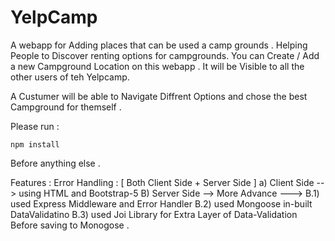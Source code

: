 # YelpCamp
A webapp for Adding places that can be used a camp grounds . Helping People to Discover renting options for campgrounds.
You can Create / Add a new Campground Location on this webapp . 
It will be Visible to all the other users of teh Yelpcamp.

A Custumer will be able to Navigate Diffrent Options and chose the best Campground for themself . 


Please run : 
```
npm install 
```
Before anything else . 

Features : 
Error Handling : [ Both Client Side + Server Side ] 
a) Client Side --> using HTML and Bootstrap-5 
B) Server Side --> More Advance ---> 
    B.1) used Express Middleware and Error Handler 
    B.2) used Mongoose in-built DataValidatino 
    B.3) used Joi Library for Extra Layer of Data-Validation Before saving to Monogose . 


